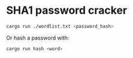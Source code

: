 # SHA1 password cracker

```zsh
cargo run ./wordlist.txt <password_hash>
```

Or hash a password with:

```zsh
cargo run hash <word>
```